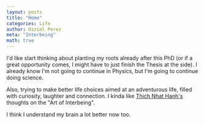 ```yaml
---
layout: posts
title: "Home"
categories: Life
author: Uzziel Perez
meta: "Interbeing"
math: true
---
```


I'd like start thinking about planting my roots already after this PhD (or if a great opportunity comes, I might have to just finish the Thesis at the side). I already know I'm not going to continue in Physics, but I'm going to continue doing science.

Also, trying to make better life choices aimed at an adventurous life, filled with curiosity, laughter and connection.
I kinda like [Thich Nhat Hanh's](https://www.brainpickings.org/2015/03/31/how-to-love-thich-nhat-hanh/) thoughts on the "Art of Interbeing".

I think I understand my brain a lot better now too. 
